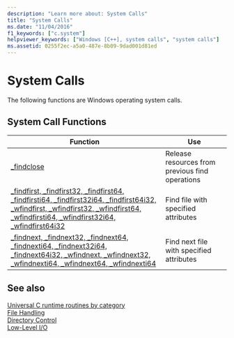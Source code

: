 ```yaml
---
description: "Learn more about: System Calls"
title: "System Calls"
ms.date: "11/04/2016"
f1_keywords: ["c.system"]
helpviewer_keywords: ["Windows [C++], system calls", "system calls"]
ms.assetid: 0255f2ec-a5a0-487e-8b09-9dad001d81ed
---
```

# System Calls

The following functions are Windows operating system calls.

## System Call Functions

|Function|Use|
|--------------|---------|
|[_findclose](../c-runtime-library/reference/findclose.md)|Release resources from previous find operations|
|[_findfirst, _findfirst32, _findfirst64, _findfirsti64, _findfirst32i64, _findfirst64i32, _wfindfirst, _wfindfirst32, _wfindfirst64, _wfindfirsti64, _wfindfirst32i64, _wfindfirst64i32](../c-runtime-library/reference/findfirst-functions.md)|Find file with specified attributes|
|[_findnext, _findnext32, _findnext64, _findnexti64, _findnext32i64, _findnext64i32, _wfindnext, _wfindnext32, _wfindnexti64, _wfindnext64, _wfindnexti64](../c-runtime-library/reference/findnext-functions.md)|Find next file with specified attributes|

## See also

[Universal C runtime routines by category](../c-runtime-library/run-time-routines-by-category.md)<br/>
[File Handling](../c-runtime-library/file-handling.md)<br/>
[Directory Control](../c-runtime-library/directory-control.md)<br/>
[Low-Level I/O](../c-runtime-library/low-level-i-o.md)<br/>
